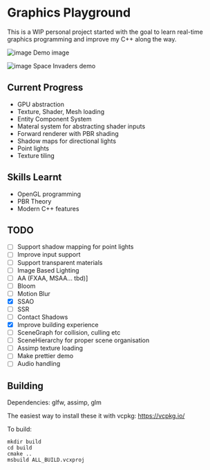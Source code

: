 # Graphics Playground
This is a WIP personal project started with the goal to learn real-time graphics programming
and improve my C++ along the way.

![image](https://user-images.githubusercontent.com/23246639/191087627-c93a308f-b2bc-43a4-90d0-21a79213bfed.png)
Demo image

![image](https://user-images.githubusercontent.com/23246639/200562431-6bd16bef-a476-41ba-8846-e9d88edbff31.png)
Space Invaders demo

## Current Progress
- GPU abstraction
- Texture, Shader, Mesh loading
- Entity Component System 
- Materal system for abstracting shader inputs
- Forward renderer with PBR shading
- Shadow maps for directional lights
- Point lights
- Texture tiling

## Skills Learnt
- OpenGL programming
- PBR Theory
- Modern C++ features

## TODO
- [ ] Support shadow mapping for point lights
- [ ] Improve input support
- [ ] Support transparent materials
- [ ] Image Based Lighting
- [ ] AA (FXAA, MSAA... tbd)]
- [ ] Bloom
- [ ] Motion Blur
- [x] SSAO
- [ ] SSR
- [ ] Contact Shadows
- [x] Improve building experience
- [ ] SceneGraph for collision, culling etc
- [ ] SceneHierarchy for proper scene organisation
- [ ] Assimp texture loading
- [ ] Make prettier demo
- [ ] Audio handling

## Building
Dependencies: glfw, assimp, glm

The easiest way to install these it with vcpkg: https://vcpkg.io/

To build:

``` 
mkdir build
cd build
cmake ..
msbuild ALL_BUILD.vcxproj
```
